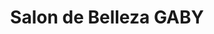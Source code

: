 ---
title: "Salon de Belleza GABY"
url: /ciudad-satelite/salon-de-belleza-gaby/
shop: cosméticos
---